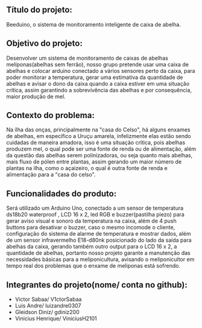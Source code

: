 ## Título do projeto: 
Beeduino, o sistema de monitoramento inteligente de caixa de abelha.

## Objetivo do projeto: 
Desenvolver um sistema de monitoramento de caixas de abelhas melíponas(abelhas sem ferrão), nosso grupo pretende usar uma caixa de abelhas e colocar arduino conectado a vários sensores perto da caixa, para poder monitorar a temperatura, gerar uma estimativa da quantidade de abelhas e avisar o dono da caixa quando a caixa estiver em uma situação crítica, assim garantindo a sobrevivência das abelhas e por consequência, maior produção de mel.

## Contexto do problema: 
Na ilha das onças, principalmente na "casa do Celso", há alguns enxames de abelhas, em específico a Uruçu amarela, infelizmente elas estão sendo cuidadas de maneira amadora, isso é uma situação crítica, pois abelhas produzem mel, o qual pode ser uma fonte de renda ou de alimentação, além da questão das abelhas serem polinizadoras, ou seja quanto mais abelhas, mais fluxo de pólen entre plantas, assim gerando um maior número de plantas na ilha, como o açaizeiro, o qual é outra fonte de renda e alimentação para a "casa do celso".

## Funcionalidades do produto:
Será utilizado um Arduino Uno, conectado a um sensor de temperatura ds18b20 waterproof , LCD 16 x 2, led RGB e buzzer(pastilha piezo) para gerar aviso visual e sonoro da temperatura na caixa, além de 4 push buttons para desativar o buzzer, caso o mesmo incomode o cliente, configuração do sistema de alarme de temperatura e mostrar dados, além de um sensor infravermelho E18-d80nk posicionado do lado da saída para abelhas da caixa, gerando também outro output para o LCD 16 x 2, a quantidade de abelhas, portanto nosso projeto garante a manutenção das necessidades básicas para a meliponicultura, avisando o meliponicultor em tempo real dos problemas que o enxame de meliponas está sofrendo. 

## Integrantes do projeto(nome/ conta no github):
 - Victor Sabaa/ V1ctorSabaa
 - Luis Andre/ luizandre0307 
 - Gleidson Diniz/ gdiniz200
 - Vinicius Henrique/ ViniciusH2101
